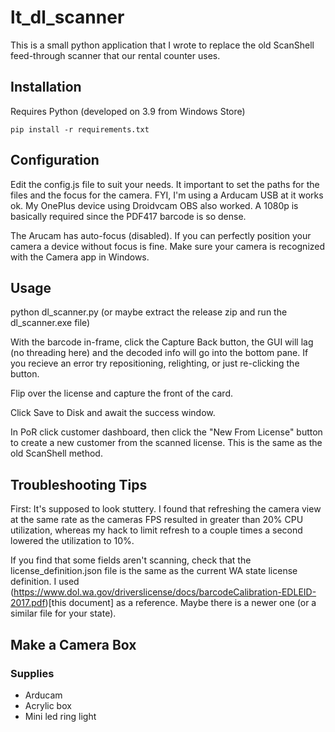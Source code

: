 # lt_dl_scanner

This is a small python application that I wrote to replace the old ScanShell feed-through scanner that our rental counter uses.

## Installation

Requires Python (developed on 3.9 from Windows Store)

    pip install -r requirements.txt

## Configuration

Edit the config.js file to suit your needs. It important to set the paths for the files and the focus for the camera. FYI, I'm using a Arducam USB at it works ok. My OnePlus device using Droidvcam OBS also worked. A 1080p is basically required since the PDF417 barcode is so dense.

The Arucam has auto-focus (disabled). If you can perfectly position your camera a device without focus is fine. Make sure your camera is recognized with the Camera app in Windows.

## Usage

python dl_scanner.py (or maybe extract the release zip and run the dl_scanner.exe file)

With the barcode in-frame, click the Capture Back button, the GUI will lag (no threading here) and the decoded info will go into the bottom pane. If you recieve an error try repositioning, relighting, or just re-clicking the button.

Flip over the license and capture the front of the card.

Click Save to Disk and await the success window.

In PoR click customer dashboard, then click the "New From License" button to create a new customer from the scanned license. This is the same as the old ScanShell method.

## Troubleshooting Tips

First: It's supposed to look stuttery. I found that refreshing the camera view at the same rate as the cameras FPS resulted in greater than 20% CPU utilization, whereas my hack to limit refresh to a couple times a second lowered the utilization to 10%.

If you find that some fields aren't scanning, check that the license_definition.json file is the same as the current WA state license definition. I used (https://www.dol.wa.gov/driverslicense/docs/barcodeCalibration-EDLEID-2017.pdf)[this document] as a reference. Maybe there is a newer one (or a similar file for your state).

## Make a Camera Box

### Supplies

- Arducam
- Acrylic box
- Mini led ring light

